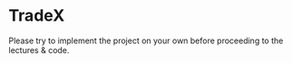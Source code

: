 # TradeX
Please try to implement the project on your own before proceeding to the lectures &amp; code.
